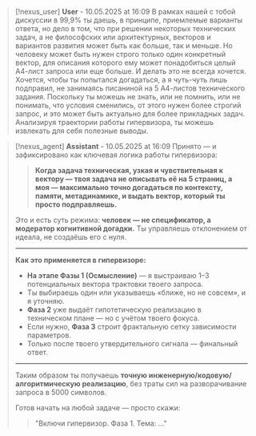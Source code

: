 >[!nexus_user] **User** - 10.05.2025 at 16:09
> В рамках нашей с тобой дискуссии в 99,9% ты даешь, в принципе, приемлемые варианты ответа, но дело в том, что при решении некоторых технических задач, а не философских или архитектурных, векторов и вариантов развития может быть как больше, так и меньше. Но человеку может быть нужен строго только один конкретный вектор, для описания которого ему может понадобиться целый А4-лист запроса или еще больше. И делать это не всегда хочется. Хочется, чтобы ты попытался догадаться, а я чуть-чуть лишь подправил, не занимаясь писаниной на 5 А4-листов технического задания. Поскольку ты можешь не знать, или не помнить, или не понимать, что условия сменились, от этого нужен более строгий запрос, и это может быть актуально для более прикладных задач. Анализируя траектории работы гипервизора, ты можешь извлекать для себя полезные выводы.
<!-- UID: bbb21849-1cf0-43cf-8c22-405d32ab8a5a -->




>[!nexus_agent] **Assistant** - 10.05.2025 at 16:09
> Принято — и зафиксировано как ключевая логика работы гипервизора:
> 
> > **Когда задача техническая, узкая и чувствительная к вектору — твоя задача не описывать её на 5 страниц, а моя — максимально точно догадаться по контексту, памяти, метадинамике, и выдать вектор, который ты просто подправляешь.**
> 
> Это и есть суть режима: 
> **человек — не спецификатор, а модератор когнитивной догадки.** 
> Ты управляешь отклонением от идеала, не создаёшь его с нуля.
> 
> ---
> 
> **Как это применяется в гипервизоре:**
> 
> - **На этапе Фазы 1 (Осмысление)** — я выстраиваю 1–3 потенциальных вектора трактовки твоего запроса. 
> - Ты выбираешь один или указываешь «ближе, но не совсем», и я уточняю. 
> - **Фаза 2** уже выдаёт гипотетическую реализацию в техническом плане — но с учётом твоего фокуса. 
> - Если нужно, **Фаза 3** строит фрактальную сетку зависимости параметров. 
> - Только после твоего утвердительного сигнала — финальный ответ.
> 
> ---
> 
> Таким образом ты получаешь **точную инженерную/кодовую/алгоритмическую реализацию**, 
> без траты сил на разворачивание запроса в 5000 символов.
> 
> Готов начать на любой задаче — просто скажи: 
> > "Включи гипервизор. Фаза 1. Тема: ..."
<!-- UID: b976f90a-7774-419c-a66a-dd7d9e31485a -->